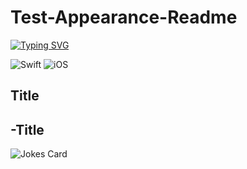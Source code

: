 # Test-Appearance-Readme

[![Typing SVG](https://readme-typing-svg.herokuapp.com?font=Fira+Code&pause=1000&color=F7AF10&width=435&lines=Party+app+TeamBoom)](https://git.io/typing-svg)

![Swift](https://img.shields.io/badge/swift-F54A2A?style=for-the-badge&logo=swift&logoColor=white) 
![iOS](https://img.shields.io/badge/iOS-000000?style=for-the-badge&logo=ios&logoColor=white)

## Title
## -Title

![Jokes Card](https://readme-jokes.vercel.app/api)

